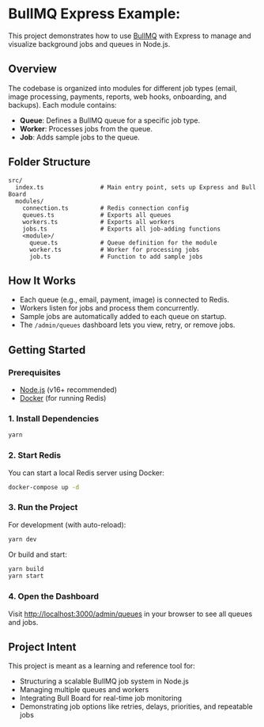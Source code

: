 # BullMQ Express Example:

This project demonstrates how to use [BullMQ](https://doc.bullmq.io) with Express to manage and visualize background jobs and queues in Node.js.

## Overview

The codebase is organized into modules for different job types (email, image processing, payments, reports, web hooks, onboarding, and backups). Each module contains:

- **Queue**: Defines a BullMQ queue for a specific job type.
- **Worker**: Processes jobs from the queue.
- **Job**: Adds sample jobs to the queue.

## Folder Structure

```
src/
  index.ts                # Main entry point, sets up Express and Bull Board
  modules/
    connection.ts         # Redis connection config
    queues.ts             # Exports all queues
    workers.ts            # Exports all workers
    jobs.ts               # Exports all job-adding functions
    <module>/
      queue.ts            # Queue definition for the module
      worker.ts           # Worker for processing jobs
      job.ts              # Function to add sample jobs
```

## How It Works

- Each queue (e.g., email, payment, image) is connected to Redis.
- Workers listen for jobs and process them concurrently.
- Sample jobs are automatically added to each queue on startup.
- The `/admin/queues` dashboard lets you view, retry, or remove jobs.

## Getting Started

### Prerequisites

- [Node.js](https://nodejs.org/) (v16+ recommended)
- [Docker](https://www.docker.com/) (for running Redis)

### 1. Install Dependencies

```sh
yarn
```

### 2. Start Redis

You can start a local Redis server using Docker:

```sh
docker-compose up -d
```

### 3. Run the Project

For development (with auto-reload):

```sh
yarn dev
```

Or build and start:

```sh
yarn build
yarn start
```

### 4. Open the Dashboard

Visit [http://localhost:3000/admin/queues](http://localhost:3000/admin/queues) in your browser to see all queues and jobs.

## Project Intent

This project is meant as a learning and reference tool for:

- Structuring a scalable BullMQ job system in Node.js
- Managing multiple queues and workers
- Integrating Bull Board for real-time job monitoring
- Demonstrating job options like retries, delays, priorities, and repeatable jobs
